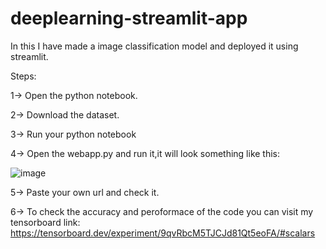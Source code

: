 # deeplearning-streamlit-app
In this I have made a image classification model and deployed it using streamlit.

Steps:

1-> Open the python notebook.

2-> Download the dataset.

3-> Run your python notebook

4-> Open the webapp.py and run it,it will look something like this:

![image](https://user-images.githubusercontent.com/67225894/168523735-15c6065f-7573-4e21-8acf-ebf01aa3f8ca.png)

5-> Paste your own url and check it.

6-> To check the accuracy and peroformace of the code you can visit my tensorboard link: https://tensorboard.dev/experiment/9qvRbcM5TJCJd81Qt5eoFA/#scalars
